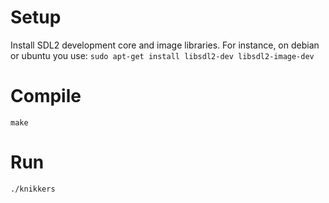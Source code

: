 # Setup

Install SDL2 development core and image libraries. For instance, on debian or ubuntu you use: `sudo apt-get install libsdl2-dev libsdl2-image-dev`

# Compile

`make`

# Run

`./knikkers`
